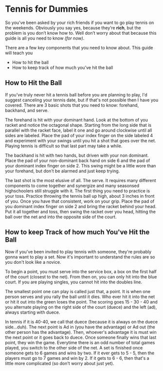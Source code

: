 # Tennis for Dummies
So you’ve been asked by your rich friends if you want to go play tennis on the weekends. Obviously you say yes, because they’re **rich**, but the problem is you don’t know how to. Well don’t worry about that because this guide is all you need to know *(for now)*. 

There are a few key components that you need to know about. This guide will teach you 

+	How to hit the ball
+	How to keep track of how much you’ve hit the ball

## How to Hit the Ball

If you've truly never hit a tennis ball before you are planning to play, I'd suggest canceling your tennis date, but if that's not possible then I have you covered. There are 3 basic shots that you need to know: forehand, backhand, and serve.  

The forehand is hit with your dominant hand. Look at the bottom of you racket and notice the octagonal shape. Starting from the long side that is parallel with the racket face, label it one and go around clockwise until all sides are labeled. Place the pad of your index finger on the side labeled 4 and experiment with your swings until you hit a shot that goes over the net. Playing tennis is difficult so that last part may take a while.  

The backhand is hit with two hands, but driven with your non dominant. Place the pad of your non-dominant back hand on side 6 and the pad of your dominant index finger on side 2. This swing might be a little wore than your forehand, but don't be alarmed and just keep trying.  

The last shot is the most elusive of all. The serve. It requires many different components to come together and synergize and many seasonsed highschoolers still struggle with it. The first thing you need to practice is your toss. Practice throwing the tennis ball up high, about 3 inches in front of you. Once you have that consistent, work on your grip. Place the pad of you dominant index finger on side 2 and bring the racket behind your head. Put it all together and toss, then swing the racket over you head, hitting the ball over the net and into the opposite side of the court. 

## How to keep Track of how much You've Hit the Ball

Now if you've been invited to play tennis with someone, they're probably gonna want to play a set. Now it's important to understand the rules are so you don't look like a novice.  

To begin a point, you must serve into the service box, a box on the first half of the court (closest to the net). From then on, you can only hit into the blue court. If you are playing singles, you cannot hit into the doubles line. 

The smallest point one can play is called just that, a point. It is when one person serves and you rally the ball until it dies. Who ever hit it into the net or hit it out into the green loses the point. The scoring goes 15 - 30 - 40 and you alternate playing on the right side of the court (duece) and the left (ad), always starting with duece. 

In tennis if it is 40-40, we call that duece (because it is always on the duece side...duh). The next point is Ad in (you have the advantage) or Ad out (the other person has the advantage). Then, whoever's advantage it is must win the next point or it goes back to duece. Once someone finally wins that last point, they win the game. Everytime there is an odd number of total games played, you switch to the other side of the net. A set is finished once someone gets to 6 games and wins by two. If it ever gets to 5 - 5, then the players must go to 7 games and win by 2. If it gets to 6 - 6, then that's a little more complicated (so don't worry about just yet).
